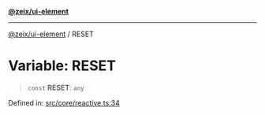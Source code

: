 [**@zeix/ui-element**](../README.md)

***

[@zeix/ui-element](../globals.md) / RESET

# Variable: RESET

> `const` **RESET**: `any`

Defined in: [src/core/reactive.ts:34](https://github.com/zeixcom/ui-element/blob/be16cef9b9f750168be795bfcb3a37afa34e2af7/src/core/reactive.ts#L34)
